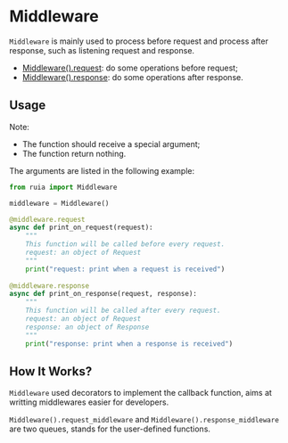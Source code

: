 # Middleware

`Middleware` is mainly used to process before request and process after response,
such as listening request and response.

- [Middleware().request][middleware.py]: do some operations before request;
- [Middleware().response][middleware.py]: do some operations after response.

## Usage

Note:

* The function should receive a special argument;
* The function return nothing.

The arguments are listed in the following example:

```python
from ruia import Middleware

middleware = Middleware()

@middleware.request
async def print_on_request(request):
    """
    This function will be called before every request.
    request: an object of Request
    """
    print("request: print when a request is received")
    
@middleware.response
async def print_on_response(request, response):
    """
    This function will be called after every request.
    request: an object of Request
    response: an object of Response
    """
    print("response: print when a response is received")
```

## How It Works?

`Middleware` used decorators to implement the callback function, aims at writting middlewares easier for developers.

`Middleware().request_middleware` and `Middleware().response_middleware` are two queues, stands for the user-defined functions.

[middleware.py]: https://github.com/howie6879/ruia/blob/master/ruia/middleware.py
